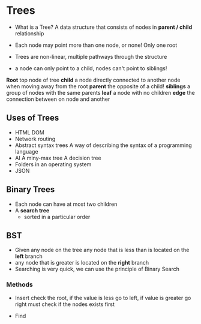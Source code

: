 # Trees

- What is a Tree?
  A data structure that consists of nodes in **parent / child** relationship

- Each node may point more than one node, or none! Only one root
- Trees are non-linear, multiple pathways through the structure
- a node can only point to a child, nodes can't point to siblings!

**Root** top node of tree
**child** a node directly connected to another node when moving away from the root
**parent** the opposite of a child!
**siblings** a group of nodes with the same parents
**leaf** a node with no children
**edge** the connection between on node and another

## Uses of Trees

- HTML DOM
- Network routing
- Abstract syntax trees
  A way of describing the syntax of a programming language
- AI
  A miny-max tree
  A decision tree
- Folders in an operating system
- JSON

## Binary Trees

- Each node can have at most two children
- A **search tree**
  - sorted in a particular order

## BST

- Given any node on the tree any node that is less than is located on the **left** branch
- any node that is greater is located on the **right** branch
- Searching is very quick, we can use the principle of Binary Search

### Methods

- Insert
  check the root, if the value is less go to left, if value is greater go right
  must check if the nodes exists first

- Find
